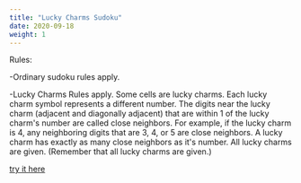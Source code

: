 ```yaml
---
title: "Lucky Charms Sudoku"
date: 2020-09-18
weight: 1
---
```

Rules:

-Ordinary sudoku rules apply.

-Lucky Charms Rules apply. Some cells are lucky charms. Each lucky charm symbol represents a different number. The digits near the lucky charm (adjacent and diagonally adjacent) that are within 1 of the lucky charm's number are called close neighbors. For example, if the lucky charm is 4, any neighboring digits that are 3, 4, or 5 are close neighbors. A lucky charm has exactly as many close neighbors as it's number. All lucky charms are given. (Remember that all lucky charms are given.)

<a href="https://app.crackingthecryptic.com/dochgs3j5d">try it here</a>
